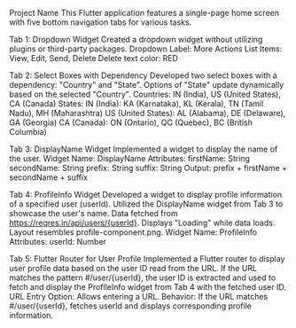 Project Name
This Flutter application features a single-page home screen with five bottom navigation tabs for various tasks.

Tab 1: Dropdown Widget
Created a dropdown widget without utilizing plugins or third-party packages.
Dropdown Label: More Actions
List Items: View, Edit, Send, Delete
Delete text color: RED

Tab 2: Select Boxes with Dependency
Developed two select boxes with a dependency: "Country" and "State". Options of "State" update dynamically based on the selected "Country".
Countries: IN (India), US (United States), CA (Canada)
States:
IN (India): KA (Karnataka), KL (Kerala), TN (Tamil Nadu), MH (Maharashtra)
US (United States): AL (Alabama), DE (Delaware), GA (Georgia)
CA (Canada): ON (Ontario), QC (Quebec), BC (British Columbia)

Tab 3: DisplayName Widget
Implemented a widget to display the name of the user.
Widget Name: DisplayName
Attributes:
firstName: String
secondName: String
prefix: String
suffix: String
Output: prefix + firstName + secondName + suffix

Tab 4: ProfileInfo Widget
Developed a widget to display profile information of a specified user (userId). Utilized the DisplayName widget from Tab 3 to showcase the user's name. Data fetched from https://reqres.in/api/users/{userId}. Displays "Loading" while data loads. Layout resembles profile-component.png.
Widget Name: ProfileInfo
Attributes:
userId: Number

Tab 5: Flutter Router for User Profile
Implemented a Flutter router to display user profile data based on the user ID read from the URL. If the URL matches the pattern #/user/{userId}, the user ID is extracted and used to fetch and display the ProfileInfo widget from Tab 4 with the fetched user ID.
URL Entry Option: Allows entering a URL.
Behavior: If the URL matches #/user/{userId}, fetches userId and displays corresponding profile information.
